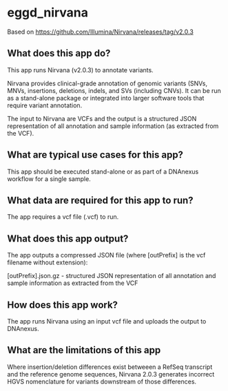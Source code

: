 # eggd_nirvana

Based on https://github.com/Illumina/Nirvana/releases/tag/v2.0.3

## What does this app do?
This app runs Nirvana (v2.0.3) to annotate variants.

Nirvana provides clinical-grade annotation of genomic variants (SNVs, MNVs, insertions, deletions, indels, and SVs (including CNVs). It can be run as a stand-alone package or integrated into larger software tools that require variant annotation.

The input to Nirvana are VCFs and the output is a structured JSON representation of all annotation and sample information (as extracted from the VCF).

## What are typical use cases for this app?
This app should be executed stand-alone or as part of a DNAnexus workflow for a single sample.

## What data are required for this app to run?
The app requires a vcf file (.vcf) to run.

## What does this app output?
The app outputs a compressed JSON file (where [outPrefix] is the vcf filename without extension):

[outPrefix].json.gz - structured JSON representation of all annotation and sample information as extracted from the VCF

## How does this app work?
The app runs Nirvana using an input vcf file and uploads the output to DNAnexus.

## What are the limitations of this app
Where insertion/deletion differences exist betweeen a RefSeq transcript and the reference genome sequences, Nirvana 2.0.3 generates incorrect HGVS nomenclature for variants downstream of those differences.
